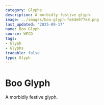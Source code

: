 ```yaml
---
category: Glyphs
description: A morbidly festive glyph.
image: ../images/boo-glyph-fe8de977e8.png
last_updated: '2025-09-17'
name: Boo Glyph
source: WFCD
tags:
- Glyph
- Glyphs
tradable: false
type: Glyph
---
```


# Boo Glyph

A morbidly festive glyph.

